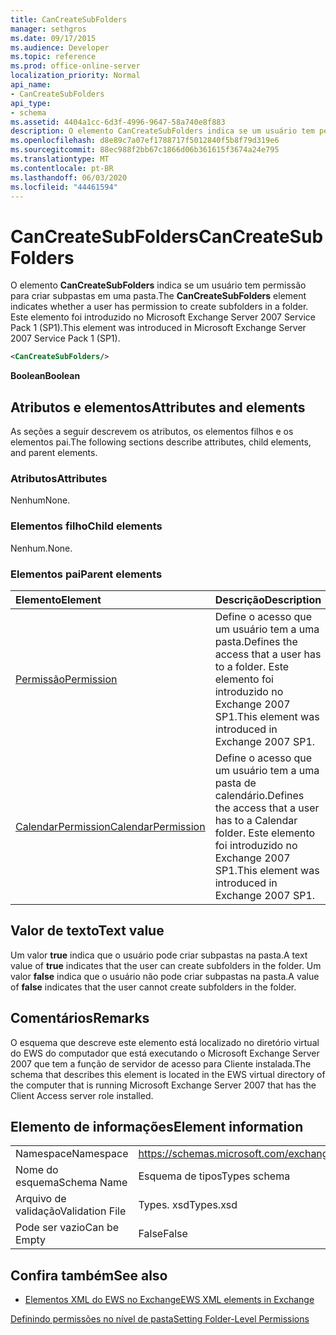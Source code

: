 ```yaml
---
title: CanCreateSubFolders
manager: sethgros
ms.date: 09/17/2015
ms.audience: Developer
ms.topic: reference
ms.prod: office-online-server
localization_priority: Normal
api_name:
- CanCreateSubFolders
api_type:
- schema
ms.assetid: 4404a1cc-6d3f-4996-9647-58a740e8f883
description: O elemento CanCreateSubFolders indica se um usuário tem permissão para criar subpastas em uma pasta. Este elemento foi introduzido no Microsoft Exchange Server 2007 Service Pack 1 (SP1).
ms.openlocfilehash: d8e89c7a07ef1788717f5012840f5b8f79d319e6
ms.sourcegitcommit: 88ec988f2bb67c1866d06b361615f3674a24e795
ms.translationtype: MT
ms.contentlocale: pt-BR
ms.lasthandoff: 06/03/2020
ms.locfileid: "44461594"
---
```

# <a name="cancreatesubfolders"></a><span data-ttu-id="3db43-104">CanCreateSubFolders</span><span class="sxs-lookup"><span data-stu-id="3db43-104">CanCreateSubFolders</span></span>

<span data-ttu-id="3db43-105">O elemento **CanCreateSubFolders** indica se um usuário tem permissão para criar subpastas em uma pasta.</span><span class="sxs-lookup"><span data-stu-id="3db43-105">The **CanCreateSubFolders** element indicates whether a user has permission to create subfolders in a folder.</span></span> <span data-ttu-id="3db43-106">Este elemento foi introduzido no Microsoft Exchange Server 2007 Service Pack 1 (SP1).</span><span class="sxs-lookup"><span data-stu-id="3db43-106">This element was introduced in Microsoft Exchange Server 2007 Service Pack 1 (SP1).</span></span> 
  
```xml
<CanCreateSubFolders/>
```

 <span data-ttu-id="3db43-107">**Boolean**</span><span class="sxs-lookup"><span data-stu-id="3db43-107">**Boolean**</span></span>
## <a name="attributes-and-elements"></a><span data-ttu-id="3db43-108">Atributos e elementos</span><span class="sxs-lookup"><span data-stu-id="3db43-108">Attributes and elements</span></span>

<span data-ttu-id="3db43-109">As seções a seguir descrevem os atributos, os elementos filhos e os elementos pai.</span><span class="sxs-lookup"><span data-stu-id="3db43-109">The following sections describe attributes, child elements, and parent elements.</span></span>
  
### <a name="attributes"></a><span data-ttu-id="3db43-110">Atributos</span><span class="sxs-lookup"><span data-stu-id="3db43-110">Attributes</span></span>

<span data-ttu-id="3db43-111">Nenhum</span><span class="sxs-lookup"><span data-stu-id="3db43-111">None.</span></span>
  
### <a name="child-elements"></a><span data-ttu-id="3db43-112">Elementos filho</span><span class="sxs-lookup"><span data-stu-id="3db43-112">Child elements</span></span>

<span data-ttu-id="3db43-113">Nenhum.</span><span class="sxs-lookup"><span data-stu-id="3db43-113">None.</span></span>
  
### <a name="parent-elements"></a><span data-ttu-id="3db43-114">Elementos pai</span><span class="sxs-lookup"><span data-stu-id="3db43-114">Parent elements</span></span>

|<span data-ttu-id="3db43-115">**Elemento**</span><span class="sxs-lookup"><span data-stu-id="3db43-115">**Element**</span></span>|<span data-ttu-id="3db43-116">**Descrição**</span><span class="sxs-lookup"><span data-stu-id="3db43-116">**Description**</span></span>|
|:-----|:-----|
|[<span data-ttu-id="3db43-117">Permissão</span><span class="sxs-lookup"><span data-stu-id="3db43-117">Permission</span></span>](permission.md) <br/> |<span data-ttu-id="3db43-118">Define o acesso que um usuário tem a uma pasta.</span><span class="sxs-lookup"><span data-stu-id="3db43-118">Defines the access that a user has to a folder.</span></span> <span data-ttu-id="3db43-119">Este elemento foi introduzido no Exchange 2007 SP1.</span><span class="sxs-lookup"><span data-stu-id="3db43-119">This element was introduced in Exchange 2007 SP1.</span></span>  <br/> |
|[<span data-ttu-id="3db43-120">CalendarPermission</span><span class="sxs-lookup"><span data-stu-id="3db43-120">CalendarPermission</span></span>](calendarpermission.md) <br/> |<span data-ttu-id="3db43-121">Define o acesso que um usuário tem a uma pasta de calendário.</span><span class="sxs-lookup"><span data-stu-id="3db43-121">Defines the access that a user has to a Calendar folder.</span></span> <span data-ttu-id="3db43-122">Este elemento foi introduzido no Exchange 2007 SP1.</span><span class="sxs-lookup"><span data-stu-id="3db43-122">This element was introduced in Exchange 2007 SP1.</span></span>  <br/> |
   
## <a name="text-value"></a><span data-ttu-id="3db43-123">Valor de texto</span><span class="sxs-lookup"><span data-stu-id="3db43-123">Text value</span></span>

<span data-ttu-id="3db43-124">Um valor **true** indica que o usuário pode criar subpastas na pasta.</span><span class="sxs-lookup"><span data-stu-id="3db43-124">A text value of **true** indicates that the user can create subfolders in the folder.</span></span> <span data-ttu-id="3db43-125">Um valor **false** indica que o usuário não pode criar subpastas na pasta.</span><span class="sxs-lookup"><span data-stu-id="3db43-125">A value of **false** indicates that the user cannot create subfolders in the folder.</span></span> 
  
## <a name="remarks"></a><span data-ttu-id="3db43-126">Comentários</span><span class="sxs-lookup"><span data-stu-id="3db43-126">Remarks</span></span>

<span data-ttu-id="3db43-127">O esquema que descreve este elemento está localizado no diretório virtual do EWS do computador que está executando o Microsoft Exchange Server 2007 que tem a função de servidor de acesso para Cliente instalada.</span><span class="sxs-lookup"><span data-stu-id="3db43-127">The schema that describes this element is located in the EWS virtual directory of the computer that is running Microsoft Exchange Server 2007 that has the Client Access server role installed.</span></span>
  
## <a name="element-information"></a><span data-ttu-id="3db43-128">Elemento de informações</span><span class="sxs-lookup"><span data-stu-id="3db43-128">Element information</span></span>

|||
|:-----|:-----|
|<span data-ttu-id="3db43-129">Namespace</span><span class="sxs-lookup"><span data-stu-id="3db43-129">Namespace</span></span>  <br/> |https://schemas.microsoft.com/exchange/services/2006/types  <br/> |
|<span data-ttu-id="3db43-130">Nome do esquema</span><span class="sxs-lookup"><span data-stu-id="3db43-130">Schema Name</span></span>  <br/> |<span data-ttu-id="3db43-131">Esquema de tipos</span><span class="sxs-lookup"><span data-stu-id="3db43-131">Types schema</span></span>  <br/> |
|<span data-ttu-id="3db43-132">Arquivo de validação</span><span class="sxs-lookup"><span data-stu-id="3db43-132">Validation File</span></span>  <br/> |<span data-ttu-id="3db43-133">Types. xsd</span><span class="sxs-lookup"><span data-stu-id="3db43-133">Types.xsd</span></span>  <br/> |
|<span data-ttu-id="3db43-134">Pode ser vazio</span><span class="sxs-lookup"><span data-stu-id="3db43-134">Can be Empty</span></span>  <br/> |<span data-ttu-id="3db43-135">False</span><span class="sxs-lookup"><span data-stu-id="3db43-135">False</span></span>  <br/> |
   
## <a name="see-also"></a><span data-ttu-id="3db43-136">Confira também</span><span class="sxs-lookup"><span data-stu-id="3db43-136">See also</span></span>



- [<span data-ttu-id="3db43-137">Elementos XML do EWS no Exchange</span><span class="sxs-lookup"><span data-stu-id="3db43-137">EWS XML elements in Exchange</span></span>](ews-xml-elements-in-exchange.md)


[<span data-ttu-id="3db43-138">Definindo permissões no nível de pasta</span><span class="sxs-lookup"><span data-stu-id="3db43-138">Setting Folder-Level Permissions</span></span>](https://msdn.microsoft.com/library/c7530e86-5112-401c-b10a-9c054ae59f07%28Office.15%29.aspx)

